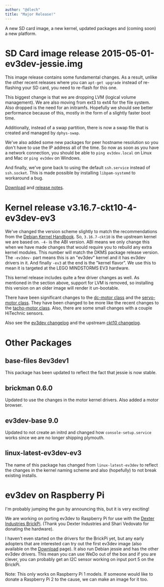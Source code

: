```yaml
---
author: "@dlech"
title: "Major Release!"
---
```


A new SD card image, a new kernel, updated packages and (coming soon) a new
platform.

# SD Card image release 2015-05-01-ev3dev-jessie.img

This image release contains some fundamental changes. As a result, unlike the
other recent releases where you can `apt-get upgrade` instead of re-flashing
your SD card, you need to re-flash for this one.

This biggest change is that we are dropping LVM (logical volume management).
We are also moving from ext3 to ext4 for the file system. Also dropped is the
need for an initramfs. Hopefully we should see better performance because of
this, mostly in the form of a slightly faster boot time.

Additionally, instead of a swap partition, there is now a swap file that is
created and managed by `dphys-swap`.

We've also added some new packages for peer hostname resolution so you don't
have to use the IP address all of the time. So now as soon as you have a network
connection, you should be able to `ping ev3dev.local` on Linux and Mac or
`ping ev3dev` on Windows.

And finally, we've gone back to using the default `ssh.service` instead of
`ssh.socket`. This is made possible by installing `libpam-systemd` to
workaround a bug.

[Download] and [release notes].

# Kernel release v3.16.7-ckt10-4-ev3dev-ev3

We've changed the version scheme slightly to match the recommendations from the
[Debian Kernel Handbook]. So, `3.16.7-ckt10` is the upstream kernel we are based
on. `-4-` is the ABI version. ABI means we only change this when we have made
changes that would require you to rebuild any extra kernel modules. This number
will match the DKMS package release version. The `-ev3dev-` part means this is
an "ev3dev" kernel and it has ev3dev drivers in it. And finally `-ev3` at the
end is the "kernel flavor". We use this to mean it is targeted at the LEGO
MINDSTORMS EV3 hardware.

This kernel release includes quite a few driver changes as well. As mentioned
in the section above, support for LVM is removed, so installing this version
on an older image will render it un-bootable.

There have been significant changes to the [dc-motor class] and the [servo-motor
class]. They have been changed to be more like the recent changes to the
[tacho-motor class]. Also, there are some small changes with a couple HiTechnic
sensors.

Also see the [ev3dev changelog] and the upstream [ckt10 changelog].

# Other Packages

## base-files 8ev3dev1

This package has been updated to reflect the fact that jessie is now stable.

## brickman 0.6.0

Updated to use the changes in the motor kernel drivers. Also added a motor browser.

## ev3dev-base 9.0

Updated to not create an initrd and changed how `console-setup.service` works
since we are no longer shipping plymouth.

## linux-latest-ev3dev-ev3

The name of this package has changed from `linux-latest-ev3dev` to reflect the
changes in the kernel naming scheme and also (hopefully) to not break existing
installs.

# ev3dev on Raspberry Pi

I'm probably jumping the gun by announcing this, but it is very exciting!

We are working on porting ev3dev to Raspberry Pi for use with the [Dexter Industries
BrickPi]. (Thank you Dexter Industries and Shari Vedovato for donating the hardware).

I haven't even started on the drivers for the BrickPi yet, but any early adopters
that are interested can try out the first ev3dev image (also available on the
[Download] page). It also run Debian jessie and has the other ev3dev drivers.
This mean you can use WeDo out of the box and if you are clever, you can probably
get an I2C sensor working on input port 5 on the BrickPi.

Note: This only works on Raspberry Pi 1 models. If someone would like to donate
a Raspberry Pi 2 to the cause, we can make an image for it too.

[Debian Kernel Handbook]: http://kernel-handbook.alioth.debian.org/
[Download]: https://github.com/ev3dev/ev3dev/releases/tag/ev3dev-jessie-2015-05-01
[release notes]: https://github.com/ev3dev/ev3dev/blob/master/release-notes/ev3dev-jessie-2015-05-01.img-release-notes.md
[dc-motor class]: /docs/drivers/dc-motor-class/
[servo-motor class]: /docs/drivers/servo-motor-class/
[tacho-motor class]: /docs/drivers/tacho-motor-class/
[ev3dev changelog]: https://github.com/ev3dev/ev3dev-kpkg/blob/ev3dev-jessie/ev3dev-ev3/changelog
[ckt10 changelog]: https://lists.ubuntu.com/archives/kernel-team/2015-April/056345.html
[Dexter Industries BrickPi]: http://www.dexterindustries.com/BrickPi/

